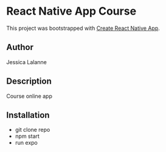 # React Native App Course
This project was bootstrapped with [Create React Native App](https://github.com/react-community/create-react-native-app).

## Author
Jessica Lalanne

## Description
Course online app

## Installation
- git clone repo
- npm start
- run expo

